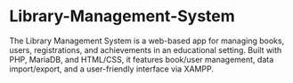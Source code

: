 # Library-Management-System
The Library Management System is a web-based app for managing books, users, registrations, and achievements in an educational setting. Built with PHP, MariaDB, and HTML/CSS, it features book/user management, data import/export, and a user-friendly interface via XAMPP.
